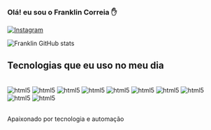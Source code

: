 
### Olá! eu sou o Franklin Correia ✋

[![Instagram](https://img.shields.io/badge/Instagram-E4405F?style=for-the-badge&logo=instagram&logoColor=white)](https://www.instagram.com/franky.thz/)

![Franklin GitHub stats](https://github-readme-stats.vercel.app/api?username=FranklynThP&show_icons=true&theme=tokyonight)

## Tecnologias que eu uso no meu dia

<div style="display: inline_block"><br/>
    <img align ="center" alt="html5" src="https://img.shields.io/badge/C%2B%2B-00599C?style=for-the-badge&logo=c%2B%2B&logoColor=white" />
    <img align ="center" alt="html5" src="https://img.shields.io/badge/JavaScript-F7DF1E?style=for-the-badge&logo=javascript&logoColor=black" />
    <img align ="center" alt="html5" src="https://img.shields.io/badge/Python-14354C?style=for-the-badge&logo=python&logoColor=white" />
    <img align ="center" alt="html5" src="https://img.shields.io/badge/HTML5-E34F26?style=for-the-badge&logo=html5&logoColor=white" />
    <img align ="center" alt="html5" src="https://img.shields.io/badge/PHP-777BB4?style=for-the-badge&logo=php&logoColor=white" />
    <img align ="center" alt="html5" src="https://img.shields.io/badge/Bootstrap-563D7C?style=for-the-badge&logo=bootstrap&logoColor=white" />
    <img align ="center" alt="html5" src="https://img.shields.io/badge/MySQL-00000F?style=for-the-badge&logo=mysql&logoColor=white" />
    <img align ="center" alt="html5" src="https://img.shields.io/badge/Wordpress-21759B?style=for-the-badge&logo=wordpress&logoColor=white" />
    <img align ="center" alt="html5" src="https://img.shields.io/badge/jQuery-0769AD?style=for-the-badge&logo=jquery&logoColor=white" />
    <img align ="center" alt="html5" src="https://img.shields.io/badge/Ionic-3880FF?style=for-the-badge&logo=ionic&logoColor=white" />
</div><br/>

Apaixonado por tecnologia e automação
